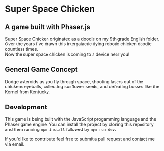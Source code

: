 # Super Space Chicken  
## A game built with Phaser.js  
  
Super Space Chicken originated as a doodle on my 9th grade English folder.  
Over the years I've drawn this intergalactic flying robotic chicken doodle countless times.  
Now the super space chicken is coming to a device near you!  
  
## General Game Concept  
  
Dodge asteroids as you fly through space, shooting lasers out of the chickens eyeballs, collecting sunflower seeds, and defeating bosses like the Kernel from Kentucky.

## Development  
  
This game is being built with the JavaScript progamming language and the Phaser game engine.
You can install the project by cloning this repository and then running `npm install` followed by `npm run dev`.  
  
If you'd like to contribute feel free to submit a pull request and contact me via email.  
  